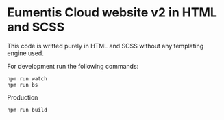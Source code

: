 # Eumentis Cloud website v2 in HTML and SCSS

This code is writted purely in HTML and SCSS without any templating engine used.

For development run the following commands:
```
npm run watch
npm run bs
```

Production
```
npm run build
```
